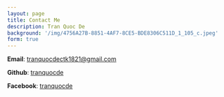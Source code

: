 ```yaml
---
layout: page
title: Contact Me
description: Tran Quoc De
background: '/img/4756A27B-8851-4AF7-8CE5-BDE8306C511D_1_105_c.jpeg'
form: true
---
```

**Email**: tranquocdectk1821@gmail.com

**Github**: [tranquocde](https://github.com/tranquocde)

**Facebook**: [tranquocde](https://www.facebook.com/profile.php?id=100049760192009)

